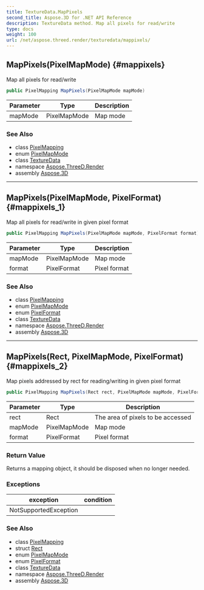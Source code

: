```yaml
---
title: TextureData.MapPixels
second_title: Aspose.3D for .NET API Reference
description: TextureData method. Map all pixels for read/write
type: docs
weight: 100
url: /net/aspose.threed.render/texturedata/mappixels/
---
```

## MapPixels(PixelMapMode) {#mappixels}

Map all pixels for read/write

```csharp
public PixelMapping MapPixels(PixelMapMode mapMode)
```

| Parameter | Type | Description |
| --- | --- | --- |
| mapMode | PixelMapMode | Map mode |

### See Also

* class [PixelMapping](../../pixelmapping/)
* enum [PixelMapMode](../../pixelmapmode/)
* class [TextureData](../)
* namespace [Aspose.ThreeD.Render](../../../aspose.threed.render/)
* assembly [Aspose.3D](../../../)

---

## MapPixels(PixelMapMode, PixelFormat) {#mappixels_1}

Map all pixels for read/write in given pixel format

```csharp
public PixelMapping MapPixels(PixelMapMode mapMode, PixelFormat format)
```

| Parameter | Type | Description |
| --- | --- | --- |
| mapMode | PixelMapMode | Map mode |
| format | PixelFormat | Pixel format |

### See Also

* class [PixelMapping](../../pixelmapping/)
* enum [PixelMapMode](../../pixelmapmode/)
* enum [PixelFormat](../../pixelformat/)
* class [TextureData](../)
* namespace [Aspose.ThreeD.Render](../../../aspose.threed.render/)
* assembly [Aspose.3D](../../../)

---

## MapPixels(Rect, PixelMapMode, PixelFormat) {#mappixels_2}

Map pixels addressed by rect for reading/writing in given pixel format

```csharp
public PixelMapping MapPixels(Rect rect, PixelMapMode mapMode, PixelFormat format)
```

| Parameter | Type | Description |
| --- | --- | --- |
| rect | Rect | The area of pixels to be accessed |
| mapMode | PixelMapMode | Map mode |
| format | PixelFormat | Pixel format |

### Return Value

Returns a mapping object, it should be disposed when no longer needed.

### Exceptions

| exception | condition |
| --- | --- |
| NotSupportedException |  |

### See Also

* class [PixelMapping](../../pixelmapping/)
* struct [Rect](../../../aspose.threed.utilities/rect/)
* enum [PixelMapMode](../../pixelmapmode/)
* enum [PixelFormat](../../pixelformat/)
* class [TextureData](../)
* namespace [Aspose.ThreeD.Render](../../../aspose.threed.render/)
* assembly [Aspose.3D](../../../)


